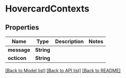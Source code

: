 # HovercardContexts

## Properties
Name | Type | Description | Notes
------------ | ------------- | ------------- | -------------
**message** | **String** |  | 
**octicon** | **String** |  | 

[[Back to Model list]](../README.md#documentation-for-models) [[Back to API list]](../README.md#documentation-for-api-endpoints) [[Back to README]](../README.md)


